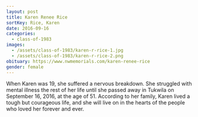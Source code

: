 ```yaml
---
layout: post
title: Karen Renee Rice
sortKey: Rice, Karen
date: 2016-09-16
categories:
  - class-of-1983
images:
  - /assets/class-of-1983/karen-r-rice-1.jpg
  - /assets/class-of-1983/karen-r-rice-2.png
obituary: https://www.nwmemorials.com/karen-renee-rice
gender: female
---
```

When Karen was 19, she suffered a nervous breakdown.  She struggled with mental illness the rest of her life until she passed away in Tukwila on September 16, 2016, at the age of 51.  According to her family, Karen lived a tough but courageous life, and she will live on in the hearts of the people who loved her forever and ever.
